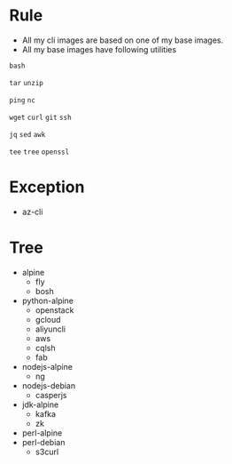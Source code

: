 # Rule

* All my cli images are based on one of my base images.
* All my base images have following utilities

`bash`

`tar` `unzip`

`ping` `nc`

`wget` `curl` `git` `ssh`

`jq` `sed` `awk` 

`tee` `tree` `openssl`

# Exception

* az-cli

# Tree

* alpine
  * fly
  * bosh
* python-alpine
  * openstack
  * gcloud
  * aliyuncli
  * aws
  * cqlsh
  * fab
* nodejs-alpine
  * ng
* nodejs-debian
  * casperjs
* jdk-alpine
  * kafka
  * zk
* perl-alpine
* perl-debian
  * s3curl
